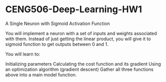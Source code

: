 # CENG506-Deep-Learning-HW1
A Single Neuron with Sigmoid Activation Function

You will implement a neuron with a set of inputs and weights associated with them. Instead of just getting the linear product, you will give it to sigmoid function to get outputs between 0 and 1.

You will learn to:

  Initializing parameters
  Calculating the cost function and its gradient
  Using an optimization algorithm (gradient descent)
  Gather all three functions above into a main model function.
